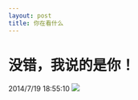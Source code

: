 ```yaml
---
layout: post
title: 你在看什么
---
```

# 没错，我说的是你！ #
2014/7/19 18:55:10
![](http://www.lbycm.com/res/20140719/mm.jpg)